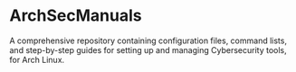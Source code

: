 # ArchSecManuals
A comprehensive repository containing configuration files, command lists, and step-by-step guides for setting up and managing Cybersecurity tools, for Arch Linux.

